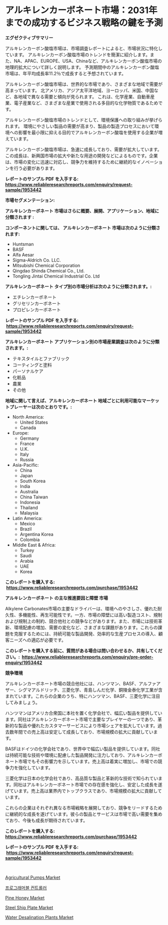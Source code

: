 <p><h1>アルキレンカーボネート市場：2031年までの成功するビジネス戦略の鍵を予測</h1></p><p><strong>エグゼクティブサマリー</strong></p>
<p><p>アルキレンカーボン酸塩市場は、市場調査レポートによると、市場状況に特化しています。 アルキレンカーボン酸塩市場のトレンドを簡潔に紹介します。また、NA、APAC、EUROPE、USA、Chinaなど、アルキレンカーボン酸塩市場の地理的拡大について詳しく説明します。 予測期間中のアルキレンカーボン酸塩市場は、年平均成長率11.2％で成長すると予想されています。</p><p>アルキレンカーボン酸塩市場は、世界的な市場であり、さまざまな地域で需要が高まっています。 北アメリカ、アジア太平洋地域、ヨーロッパ、米国、中国など、各地域で異なる需要と傾向が見られます。 これは、化学産業、自動車産業、電子産業など、さまざまな産業で使用される多目的な化学物質であるためです。</p><p>アルキレンカーボン酸塩市場のトレンドとして、環境保護への取り組みが挙げられます。 環境にやさしい製品の需要が高まり、製品の製造プロセスにおいて環境への影響を最小限に抑える目的でアルキレンカーボン酸塩を使用する企業が増えています。</p><p>アルキレンカーボン酸塩市場は、急速に成長しており、需要が拡大しています。 この成長は、新興国市場の拡大や新たな用途の開発などによるものです。企業は、市場の変化に迅速に対応し、競争力を維持するために継続的なイノベーションを行う必要があります。</p></p>
<p><strong>レポートのサンプル PDF を入手する: <a href="https://www.reliableresearchreports.com/enquiry/request-sample/1953442">https://www.reliableresearchreports.com/enquiry/request-sample/1953442</a></strong></p>
<p><strong>市場セグメンテーション:</strong></p>
<p><strong> アルキレンカーボネート 市場はさらに概要、展開、アプリケーション、地域に分類されます :</strong></p>
<p><strong>コンポーネントに関しては、 アルキレンカーボネート 市場は次のように分類されます: &nbsp;</strong></p>
<p><ul><li>Huntsman</li><li>BASF</li><li>Alfa Aesar</li><li>Sigma-Aldrich Co. LLC.</li><li>Mitsubishi Chemical Corporation</li><li>Qingdao Shinda Chemical Co., Ltd.</li><li>Tongling Jintai Chemical Industrial Co. Ltd</li></ul></p>
<p><strong> アルキレンカーボネート タイプ別の市場分析は次のように分類されます。:</strong></p>
<p><ul><li>エチレンカーボネート</li><li>グリセリンカーボネート</li><li>プロピレンカーボネート</li></ul></p>
<p><strong>レポートのサンプル PDF を入手する: &nbsp;<a href="https://www.reliableresearchreports.com/enquiry/request-sample/1953442">https://www.reliableresearchreports.com/enquiry/request-sample/1953442</a></strong></p>
<p><strong> アルキレンカーボネート アプリケーション別の市場産業調査は次のように分類されます。:</strong></p>
<p><ul><li>テキスタイルとファブリック</li><li>コーティングと塗料</li><li>パーソナルケア</li><li>化粧品</li><li>農業</li><li>その他</li></ul></p>
<p><strong>地域に関して言えば、アルキレンカーボネート 地域ごとに利用可能なマーケットプレーヤーは次のとおりです。:</strong></p>
<p><ul>
    <li>
        North America:
        <ul>
            <li>United States</li>
            <li>Canada</li>
        </ul>
    </li>
    <li>
        Europe:
        <ul>
            <li>Germany</li>
            <li>France</li>
            <li>U.K.</li>
            <li>Italy</li>
            <li>Russia</li>
        </ul>
    </li>
    <li>
        Asia-Pacific:
        <ul>
            <li>China</li>
            <li>Japan</li>
            <li>South Korea</li>
            <li>India</li>
            <li>Australia</li>
            <li>China Taiwan</li>
            <li>Indonesia</li>
            <li>Thailand</li>
            <li>Malaysia</li>
        </ul>
    </li>
    <li>
        Latin America:
        <ul>
            <li>Mexico</li>
            <li>Brazil</li>
            <li>Argentina Korea</li>
            <li>Colombia</li>
        </ul>
    </li>
    <li>
        Middle East & Africa:
        <ul>
            <li>Turkey</li>
            <li>Saudi</li>
            <li>Arabia</li>
            <li>UAE</li>
            <li>Korea</li>
        </ul>
    </li>
    </ul></p>
<p><strong>このレポートを購入する: &nbsp;<a href="https://www.reliableresearchreports.com/purchase/1953442">https://www.reliableresearchreports.com/purchase/1953442</a></strong></p>
<p><strong>アルキレンカーボネート の主な推進要因と障壁 市場</strong></p>
<p><p>Alkylene Carbonates市場の主要なドライバーは、環境へのやさしさ、優れた耐久性、多機能性、再生可能性です。一方、市場の障壁には高い製造コスト、規制および規制上の制約、競合他社との競争などがあります。また、市場には技術革新、環境配慮の増加、需要の変化など、さまざまな課題があります。これらの課題を克服するためには、持続可能な製品開発、効率的な生産プロセスの導入、顧客ニーズへの適応が必要です。</p></p>
<p><strong>このレポートを購入する前に、質問がある場合は問い合わせるか、共有してください。:&nbsp; <a href="https://www.reliableresearchreports.com/enquiry/pre-order-enquiry/1953442">https://www.reliableresearchreports.com/enquiry/pre-order-enquiry/1953442</a></strong></p>
<p><strong>競争環境</strong></p>
<p><p>アルキレンカーボネート市場の競合他社には、ハンツマン、BASF、アルファアザー、シグマアルドリッチ、三菱化学、青島しんだ化学、銅陵金泰化学工業が含まれています。これらの企業のうち、特にハンツマン、BASF、三菱化学に注目してみましょう。</p><p>ハンツマンはアメリカ合衆国に本社を置く化学会社で、幅広い製品を提供しています。同社はアルキレンカーボネート市場で主要なプレイヤーの一つであり、革新的な製品や優れたカスタマーサービスにより市場シェアを拡大しています。過去数年間での売上高は安定して成長しており、市場規模の拡大に貢献しています。</p><p>BASFはドイツの化学会社であり、世界中で幅広い製品を提供しています。同社は持続可能な技術や環境に配慮した製品開発に注力しており、アルキレンカーボネート市場でもその影響力を示しています。売上高は着実に増加し、市場での競争力を強化しています。</p><p>三菱化学は日本の化学会社であり、高品質な製品と革新的な技術で知られています。同社はアルキレンカーボネート市場での存在感を強化し、安定した成長を遂げています。売上高は業界内でトップクラスであり、市場規模の拡大に貢献しています。</p><p>これらの企業はそれぞれ異なる市場戦略を展開しており、競争をリードするために継続的な成長を遂げています。彼らの製品とサービスは市場で高い需要を集めており、今後も成長が期待されています。</p></p>
<p><strong>このレポートを購入する: &nbsp; <a href="https://www.reliableresearchreports.com/purchase/1953442">https://www.reliableresearchreports.com/purchase/1953442</a></strong></p>
<p><strong>レポートのサンプル PDF を入手する: &nbsp;<a href="https://www.reliableresearchreports.com/enquiry/request-sample/1953442">https://www.reliableresearchreports.com/enquiry/request-sample/1953442</a></strong><strong></strong></p>
<p>&nbsp;</p>
<p><p><a href="https://issuu.com/reportprime-2/docs/agricultural-pumps-market-size-2030.pptx">Agricultural Pumps Market</a></p><p><a href="https://github.com/vs2869dizt0/Market-Research-Report-List-1/blob/main/1999363190661.md">프로그래머블 컨트롤러</a></p><p><a href="https://view.publitas.com/reportprime-1/pine-honey-market-size-2024-2031-global-industrial-analysis-key-geographical-regions-market-share-top-key-players-product-types-and-forecast-research-report/">Pine Honey Market</a></p><p><a href="https://github.com/RichRobinson5/Market-Research-Report-List-4/blob/main/steel-ship-plate-market.md">Steel Ship Plate Market</a></p><p><a href="https://frill-swim-3cd.notion.site/Water-Desalination-Plants-Market-Size-Growth-Outlook-from-2024-to-2031-projecting-at-Market-s-Tren-bc9b364657744bf5831b117932c9f2db">Water Desalination Plants Market</a></p></p>